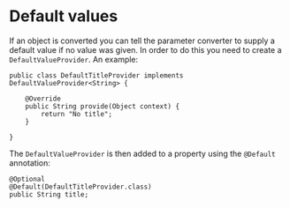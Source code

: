 # Default values #

If an object is converted you can tell the parameter converter to supply a default value if no value was given. In order to do this you need to create a `DefaultValueProvider`. An example:

```
public class DefaultTitleProvider implements DefaultValueProvider<String> {

	@Override
	public String provide(Object context) {
		return "No title";
	}
	
}
```

The `DefaultValueProvider` is then added to a property using the `@Default` annotation:

```
@Optional
@Default(DefaultTitleProvider.class)
public String title;
```